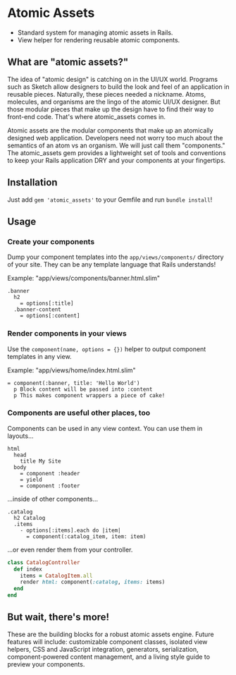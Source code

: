 # Atomic Assets

* Standard system for managing atomic assets in Rails.
* View helper for rendering reusable atomic components.

## What are "atomic assets?"

The idea of "atomic design" is catching on in the UI/UX world. Programs such as Sketch allow designers to build the look and feel of an application in reusable pieces. Naturally, these pieces needed a nickname. Atoms, molecules, and organisms are the lingo of the atomic UI/UX designer. But those modular pieces that make up the design have to find their way to front-end code. That's where atomic_assets comes in.

Atomic assets are the modular components that make up an atomically designed web application. Developers need not worry too much about the semantics of an atom vs an organism. We will just call them "components." The atomic_assets gem provides a lightweight set of tools and conventions to keep your Rails application DRY and your components at your fingertips.

## Installation

Just add `gem 'atomic_assets'` to your Gemfile and run `bundle install`!

## Usage

### Create your components

Dump your component templates into the `app/views/components/` directory of your site. They can be any template language that Rails understands!

Example: "app/views/components/banner.html.slim"

```slim
.banner
  h2
    = options[:title]
  .banner-content
    = options[:content]
```

### Render components in your views

Use the `component(name, options = {})` helper to output component templates in any view.

Example: "app/views/home/index.html.slim"

```slim
= component(:banner, title: 'Hello World')
  p Block content will be passed into :content
  p This makes component wrappers a piece of cake!
```

### Components are useful other places, too

Components can be used in any view context. You can use them in layouts...

```slim
html
  head
    title My Site
  body
    = component :header
    = yield
    = component :footer
```

...inside of other components...

```slim
.catalog
  h2 Catalog
  .items
    - options[:items].each do |item|
      = component(:catalog_item, item: item)
```

...or even render them from your controller.

```ruby
class CatalogController
  def index
    items = CatalogItem.all
    render html: component(:catalog, items: items)
  end
end
```

## But wait, there's more!

These are the building blocks for a robust atomic assets engine. Future features will include: customizable component classes, isolated view helpers, CSS and JavaScript integration, generators, serialization, component-powered content management, and a living style guide to preview your components.
